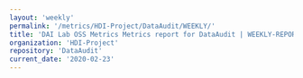 ```yaml
---
layout: 'weekly'
permalink: '/metrics/HDI-Project/DataAudit/WEEKLY/'
title: 'DAI Lab OSS Metrics Metrics report for DataAudit | WEEKLY-REPORT-2020-02-23'
organization: 'HDI-Project'
repository: 'DataAudit'
current_date: '2020-02-23'
---
```

